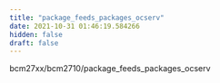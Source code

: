 ```yaml
---
title: "package_feeds_packages_ocserv"
date: 2021-10-31 01:46:19.584266
hidden: false
draft: false
---
```


bcm27xx/bcm2710/package_feeds_packages_ocserv

